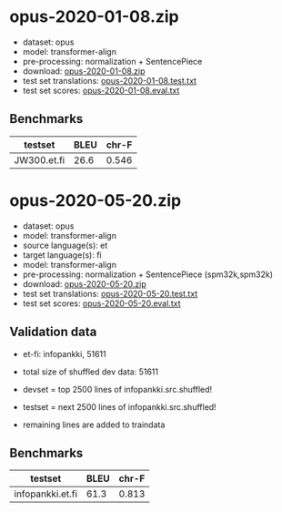 # opus-2020-01-08.zip

* dataset: opus
* model: transformer-align
* pre-processing: normalization + SentencePiece
* download: [opus-2020-01-08.zip](https://object.pouta.csc.fi/OPUS-MT-models/et-fi/opus-2020-01-08.zip)
* test set translations: [opus-2020-01-08.test.txt](https://object.pouta.csc.fi/OPUS-MT-models/et-fi/opus-2020-01-08.test.txt)
* test set scores: [opus-2020-01-08.eval.txt](https://object.pouta.csc.fi/OPUS-MT-models/et-fi/opus-2020-01-08.eval.txt)

## Benchmarks

| testset               | BLEU  | chr-F |
|-----------------------|-------|-------|
| JW300.et.fi 	| 26.6 	| 0.546 |

# opus-2020-05-20.zip

* dataset: opus
* model: transformer-align
* source language(s): et
* target language(s): fi
* model: transformer-align
* pre-processing: normalization + SentencePiece (spm32k,spm32k)
* download: [opus-2020-05-20.zip](https://object.pouta.csc.fi/OPUS-MT-models/et-fi/opus-2020-05-20.zip)
* test set translations: [opus-2020-05-20.test.txt](https://object.pouta.csc.fi/OPUS-MT-models/et-fi/opus-2020-05-20.test.txt)
* test set scores: [opus-2020-05-20.eval.txt](https://object.pouta.csc.fi/OPUS-MT-models/et-fi/opus-2020-05-20.eval.txt)

## Validation data

* et-fi: infopankki, 51611
* total size of shuffled dev data: 51611

* devset = top 2500  lines of infopankki.src.shuffled!
* testset = next 2500  lines of infopankki.src.shuffled!
* remaining lines are added to traindata

## Benchmarks

| testset               | BLEU  | chr-F |
|-----------------------|-------|-------|
| infopankki.et.fi 	| 61.3 	| 0.813 |


